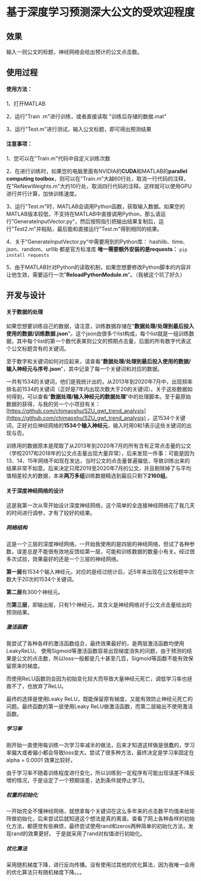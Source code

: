 # 基于深度学习预测深大公文的受欢迎程度

## 效果

输入一则公文的标题，神经网络会给出预计的公文点击数。

## 使用过程

#### 使用方法：
1、打开MATLAB

2、运行"Train .m"进行训练，或者直接读取 "训练后存储的数据.mat"

3、运行"Test.m"进行测试，输入公文标题，即可得出预测结果



#### 注意事项：
1、您可以在"Train.m"代码中自定义训练次数

2、在进行训练时，如果您的电脑里面有NVIDIA的**CUDA**和MATLAB的**parallel computing toolbox**，则可以在"Train.m"大越60行处，取消一行代码的注释，在"ReNewWeights.m"大约10行处，取消四行代码的注释。这样就可以使用GPU进行并行计算，加快训练速度。

3、运行"Test.m"时，MATLAB会调用Python函数，获取输入数据。如果您的MATLAB版本较低，不支持在MATLAB中直接调用Python，那么请运行”GenerateInputVector.py“，然后按照指引把输出结果复制后，运行"Test2.m"并粘贴，最后能和直接运行"Test.m"得到相同的结果。

4、关于”GenerateInputVector.py“中需要用到的Python库：
hashlib、time、json、random、urllib 都是官方标准库
**唯一需要额外安装的是requests：** `pip install requests`

5、由于MATLAB针对Python的读取机制，如果您想要修改Python脚本的内容并让他生效，需要运行一次"**ReloadPythonModule.m**"。（我被这个坑了好久）



## 开发与设计

#### 关于数据的处理

如果您想要训练自己的数据，请注意，训练数据存储在"**数据处理/处理到最后投入使用的数据/训练数据.json**"。这个json由很多个list构成，每个list就是一组训练数据，其中每个list的第一个数代表某则公文的预期点击量，后面的所有数字代表这个公文标题含有的关键词。

至于数字和关键词如何对应起来，请查看"**数据处理/处理到最后投入使用的数据/输入神经元与序号.json**"，其中记录了每一个关键词和对应的数据。

一共有1534的关键词，他们是我统计出的，从2013年到2020年7月中，出现频率排名前1534的关键词（正好是7年内出现次数大于20的关键词）。关于这些数据如何得到，可以查看“**数据处理/输入神经元的数据处理**”中的处理脚本。至于最原始数据的获得，与我的另一个小项目有关：[https://github.com/chimaoshu/SZU_gwt_trend_analysis](https://github.com/chimaoshu/SZU_gwt_trend_analysis) 。这1534个关键词，正好对应神经网络的**1534个输入神经元**，输入时用0和1表示这些关键词的出现与否。

训练用的数据原本是爬取了从2013年到2020年7月的所有含有正常点击量的公文（学校2017和2018年的公文点击量出现大量异常），后来发现一件事：可能是因为13、14、15年网络不如现在发达，当时公文的点击量普遍偏低，导致训练出来的结果非常不如意。后来决定只爬2019至2020年7月的公文，并且剔除掉了与平均值相差较大的数据，本来**两万多组**训练数据精选到最后只剩下**2160组**。

#### 关于深度神经网络的设计

这是我第一次从零开始设计深度神经网络，这个简单的全连接神经网络花了我几天的时间进行调参，才有了较好的结果。

##### 网络结构

这是一个三层的深度神经网络，一开始我使用的是四层的神经网络，但试了各种参数，误差总是不能很有效地反馈给第一层，可能和训练数据的数量小有关。经过很多次试验，效果最好的还是一个三层的神经网络。

**第一层**有1534个输入神经元，对应的是经过统计后，近5年来出现在公文标题中次数大于20次的1534个关键词。

**第二层**有300个神经元。

而**第三层**，即输出层，只有1个神经元，其含义是神经网络对于公文点击量给出的预测结果。

##### 激活函数

我尝试了各种各样的激活函数组合，最终效果最好的，是两层激活函数均使用LeakyReLU。
使用Sigmoid等激活函数容易出现梯度消失的问题，由于预测的结果是公文的点击数，所以loss一般都是几十甚至几百，Sigmoid等函数不能有效保留原来的梯度。

而使用ReLU函数则会因为初始变化较大而导致大量神经元死亡，调低学习率也拯救不了，也放弃了ReLU。

最终的选择是使用Leaky ReLU，既能保留原有梯度，又能有效防止神经元死亡的问题。最终函数的第一层使用Leaky ReLU做激活函数，而第二层输出不使用激活函数。

##### 学习率

刚开始一直使用每训练一次学习率减半的做法，后来才知道这样做是很蠢的，学习率偏大或者偏小都会导致loss变大。尝试了很多种方法，最终决定是学习率固定在 alpha = 0.0001 效果比较好。

由于学习率不随着训练程度进行变化，所以训练到一定程序有可能出现误差不降反增的情况，于是设定了一个预期误差，达到条件就停止学习。

##### 权重的初始化
一开始完全不懂神经网络，就想拿每个关键词在这么多年来的点击数平均值来给矩阵做初始化，后来尝试后就知道这个想法是真的离谱。查看了网上各种各样的初始化方法，都感觉有些麻烦，最终尝试使用rand和zeros两种简单的初始化方法，发现rand的效果更好。
于是就采用了rand对权值进行初始化。

##### 优化算法

采用随机梯度下降，进行反向传播。没有使用过其他的优化算法，因为我唯一会用的优化算法只有随机梯度下降。。。
